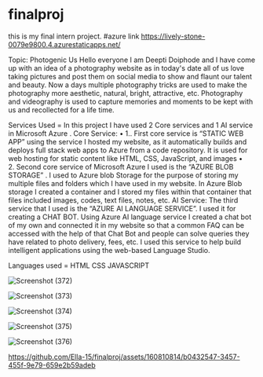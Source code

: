 # finalproj
this is  my final intern project.
#azure link https://lively-stone-0079e9800.4.azurestaticapps.net/

Topic: Photogenic Us
Hello everyone I am Deepti Doiphode and I have come up with an idea of a photography website as in today's date all of us love taking pictures and post them on social media to show and flaunt  our talent and beauty. Now a days multiple photography tricks are used to make the photography more aesthetic, natural, bright, attractive, etc. Photography and videography is used to capture memories and moments to be kept with us and recollected for a life time.

Services Used =
In this project I have used 2 Core services and 1 AI service in Microsoft Azure .
Core Service:
•	1.. First core service is “STATIC WEB APP” using the service I hosted my website, as it automatically builds and deploys full stack web apps to Azure from a code repository.  It is used for web hosting for static content like HTML, CSS, JavaScript, and images
•	
2. Second core service of Microsoft Azure I used is the “AZURE BLOB STORAGE” .  I used to Azure blob Storage for the purpose of storing my multiple files and folders which I have used in my website. In Azure Blob storage I created a container and I stored my files within that container that files included images, codes, text files, notes, etc.
AI Service:
The third service that I used is the “AZURE AI LANGUAGE SERVICE”. I used it for creating a CHAT BOT. Using Azure AI language service I created a chat bot of my own and connected it in my website so that a common FAQ can be accessed with the help of that Chat Bot and people can solve queries they have related to photo delivery, fees, etc. I used this service to help build intelligent applications using the web-based Language Studio.

Languages used =
HTML
CSS
JAVASCRIPT

![Screenshot (372)](https://github.com/Ella-15/finalproj/assets/160810814/e7564472-4c54-4bac-b7d8-e8311270f273)

![Screenshot (373)](https://github.com/Ella-15/finalproj/assets/160810814/43837ce2-1f47-4cb1-8f88-8943527bcd44)

![Screenshot (374)](https://github.com/Ella-15/finalproj/assets/160810814/fe44ca55-9ca7-4c1c-b355-84e3eca6bf7e)

![Screenshot (375)](https://github.com/Ella-15/finalproj/assets/160810814/c388296c-0e1a-48c7-bc12-d35bd4544ac6)

![Screenshot (376)](https://github.com/Ella-15/finalproj/assets/160810814/dfa77833-e6e7-459e-864f-1df3b7a08885)



https://github.com/Ella-15/finalproj/assets/160810814/b0432547-3457-455f-9e79-659e2b59adeb



